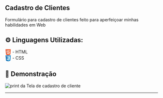 ##  Cadastro de Clientes
 
 Formulário para cadastro de clientes feito para aperfeiçoar minhas habilidades em Web
 
## ⚙ Linguagens Utilizadas:

<img align="center" alt="HTML" height="20" width="20" src="https://raw.githubusercontent.com/devicons/devicon/master/icons/html5/html5-original.svg"> - HTML <br>
<img align="center" alt="CSS" height="20" width="20" src="https://raw.githubusercontent.com/devicons/devicon/master/icons/css3/css3-original.svg"> - CSS <br>

## 📸 Demonstração

<p float="left">
<img src="https://cdn.discordapp.com/attachments/879870124813856819/902678119696195644/unknown.png" alt="print da Tela de cadastro de cliente"/>
</p>
<hr>
